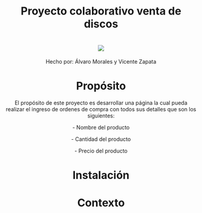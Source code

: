 <h1 align="center">Proyecto colaborativo venta de discos</h1>
<h1 align="center">
    <img src="https://github.com/asapHallvaror/paginaCompraGithub/assets/128053015/ff69859c-7cf7-4c4e-819d-06ff1eca742e"/>
</h1>
<p align="center">Hecho por: Álvaro Morales y Vicente Zapata</p>
<div align="center">
    
  <h1>Propósito</h1>
  <p>El propósito de este proyecto es desarrollar una página la cual pueda realizar el ingreso de ordenes de compra con todos sus detalles que son los siguientes:</p>
  <p>- Nombre del producto</p>
  <p>- Cantidad del producto</p>
  <p>- Precio del producto</p>
  <h1>Instalación</h1>
  <h1>Contexto</h1>
  <h1></h1>
</div>
